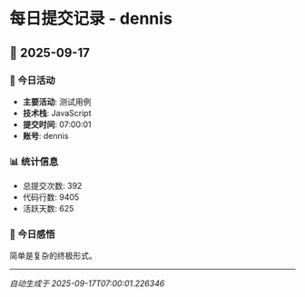 # 每日提交记录 - dennis

## 📅 2025-09-17

### 🎯 今日活动
- **主要活动**: 测试用例
- **技术栈**: JavaScript
- **提交时间**: 07:00:01
- **账号**: dennis

### 📊 统计信息
- 总提交次数: 392
- 代码行数: 9405
- 活跃天数: 625

### 💭 今日感悟
简单是复杂的终极形式。

---
*自动生成于 2025-09-17T07:00:01.226346*

